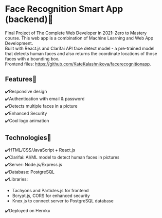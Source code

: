 # Face Recognition Smart App (backend)🤖

Final Project of The Complete Web Developer in 2021: Zero to Mastery course. This web app is a combination of Machine Learning and Web App Development.  
Built with React.js and Clarifai API face detect model - a pre-trained model that detects human faces and also returns the coordinate locations of those faces with a bounding box.  
Frontend files: https://github.com/KateKalashnikova/facerecognitionapp. 

## Features🚀

✔️Responsive design  
✔️Authentication with email & password  
✔️Detects multiple faces in a picture  
✔️Enhanced Security  
✔️Cool logo animation  

## Technologies💫

✔️HTML/CSS/JavaScript + React.js   
✔️Clarifai: AI/ML model to detect human faces in pictures  
✔️Server: Node.js/Express.js  
✔️Database: PostgreSQL  
✔️Libraries:  
* Tachyons and Particles.js for frontend
* Bcrypt.js, CORS for enhanced security
* Knex.js to connect server to PostgreSQL database  
  
✔️Deployed on Heroku
  

